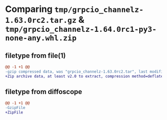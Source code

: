 # Comparing `tmp/grpcio_channelz-1.63.0rc2.tar.gz` & `tmp/grpcio_channelz-1.64.0rc1-py3-none-any.whl.zip`

## filetype from file(1)

```diff
@@ -1 +1 @@
-gzip compressed data, was "grpcio_channelz-1.63.0rc2.tar", last modified: Wed Apr 17 21:53:49 2024, max compression
+Zip archive data, at least v2.0 to extract, compression method=deflate
```

## filetype from diffoscope

```diff
@@ -1 +1 @@
-GzipFile
+ZipFile
```

